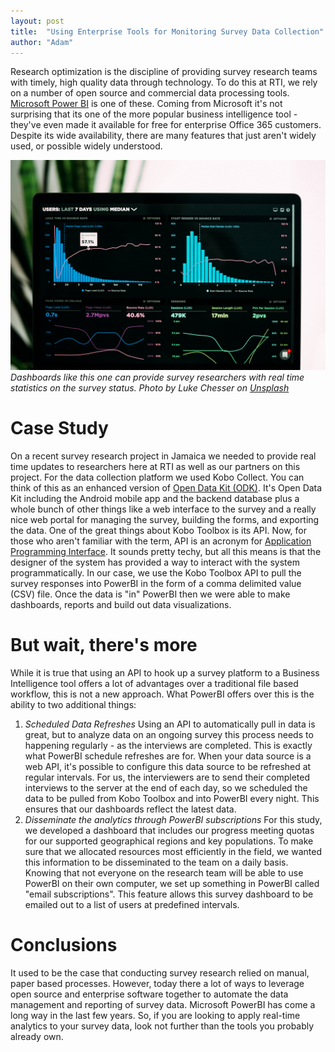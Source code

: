 ```yaml
---
layout: post
title:  "Using Enterprise Tools for Monitoring Survey Data Collection"
author: "Adam"
---
```


Research optimization is the discipline of providing survey research teams with timely, high quality data through technology. To do this at RTI, we rely on a number of open source and commercial data processing tools. <a target="_blank" href="https://powerbi.microsoft.com/">Microsoft Power BI</a> is one of these. Coming from Microsoft it's not surprising that its one of the more popular business intelligence tool - they've even made it available for free for enterprise Office 365 customers. Despite its wide availability, there are many features that just aren't widely used, or possible widely understood. 

![The workshop goers](../assets/luke-chesser-JKUTrJ4vK00-unsplash.jpg "Interviewer training")
<span style="font-size: 14px; font-style: italic;">Dashboards like this one can provide survey researchers with real time statistics on the survey status. Photo by Luke Chesser on <a target="_blank" href="https://unsplash.com/s/photos/monitoring?utm_source=unsplash&utm_medium=referral&utm_content=creditCopyText">Unsplash</a>
</span>

# Case Study
On a recent survey research project in Jamaica we needed to provide real time updates to researchers here at RTI as well as our partners on this project. For the data collection platform we  used Kobo Collect. You can think of this as an enhanced version of <a target="_blank" href="https://opendatakit.org/">Open Data Kit (ODK)</a>. It's Open Data Kit including the Android mobile app and the backend database plus a whole bunch of other things like a web interface to the survey and a really nice web portal for managing the survey, building the forms, and exporting the data. One of the great things about Kobo Toolbox is its API. Now, for those who aren't familiar with the term, API is an acronym for <a href="https://en.wikipedia.org/wiki/Application_programming_interface" target="_blank">Application Programming Interface</a>. It sounds pretty techy, but all this means is that the designer of the system has provided a way to interact with the system programmatically. In our case, we use the Kobo Toolbox API to pull the survey responses into PowerBI in the form of a comma delimited value (CSV) file. Once the data is "in" PowerBI then we were able to make dashboards, reports and build out data visualizations.

# But wait, there's more
While it is true that using an API to hook up a survey platform to a Business Intelligence tool offers a lot of advantages over a traditional file based workflow, this is not a new approach. What PowerBI offers over this is the ability to two additional things:

1. *Scheduled Data Refreshes* Using an API to automatically pull in data is great, but to analyze data on an ongoing survey this process needs to happening regularly - as the interviews are completed. This is exactly what PowerBI schedule refreshes are for. When your data source is a web API, it's possible to configure this data source to be refreshed at regular intervals. For us, the interviewers are to send their completed interviews to the server at the end of each day, so we scheduled the data to be pulled from Kobo Toolbox and into PowerBI every night. This ensures that our dashboards reflect the latest data.
2. *Disseminate the analytics through PowerBI subscriptions* For this study, we developed a dashboard that includes our progress meeting quotas for our supported geographical regions and key populations. To make sure that we allocated resources most efficiently in the field, we wanted this information to be disseminated to the team on a daily basis. Knowing that not everyone on the research team will be able to use PowerBI on their own computer, we set up something in PowerBI called "email subscriptions". This feature allows this survey dashboard to be emailed out to a list of users at predefined intervals. 

# Conclusions
It used to be the case that conducting survey research relied on manual, paper based processes. However, today there a lot of ways to leverage open source and enterprise software together to automate the data management and reporting of survey data. Microsoft PowerBI has come a long way in the last few years.  So, if you are looking to apply real-time analytics to your survey data, look not further than the tools you probably already own.



